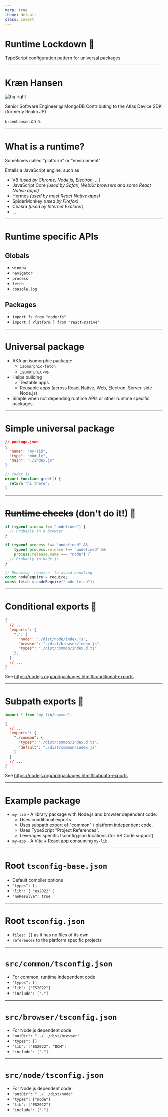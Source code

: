 ```yaml
---
marp: true
theme: default
class: invert
---
```


# Runtime Lockdown 🔐

TypeScript configuration pattern for universal packages.

---

# Kræn Hansen

![bg right](./me.jpg)

Senior Software Engineer @ MongoDB
Contributing to the Atlas Device SDK (formerly Realm JS)

`kraenhansen` on 𝕏

---

# What is a runtime?

Sometimes called "platform" or "environment".

Entails a JavaScript engine, such as
- V8 *(used by Chrome, Node.js, Electron, ...)*
- JavaScript Core *(used by Safari, WebKit browsers and some React Native apps)*
- Hermes *(used by most React Native apps)*
- SpiderMonkey *(used by Firefox)*
- Chakra *(used by Internet Explorer)*
- ...

---

# Runtime specific APIs

## Globals
- `window`
- `navigator`
- `process`
- `fetch`
- `console.log`

## Packages
- `import fs from "node:fs"`
- `import { Platform } from "react-native"`

---

# Universal package

- AKA an isomorphic package:
  - `isomorphic-fetch`
  - `isomorphic-ws`
- Helps building
  - Testable apps
  - Reusable apps (across React Native, Web, Electron, Server-side Node.js)
- Simple when not depending runtime APIs or other runtime specific packages.

---

# Simple universal package

```json
// package.json
{
  "name": "my-lib",
  "type": "module",
  "main": "./index.js"
}
```

```javascript
// index.js
export function greet() {
  return "hi there";
}
```

---

# ~~Runtime checks~~ (don't do it!) 🛑

```typescript
if (typeof window !== "undefined") {
  // Probably in a browser
}
```

```typescript
if (typeof process !== "undefined" &&
    typeof process.release !== "undefined" &&
    process.release.name === "node") {
  // Probably in Node.js
}
```

```typescript
// Renaming `require` to avoid bundling
const nodeRequire = require;
const fetch = nodeRequire("node-fetch");
```

---

# Conditional exports 💙

```json
{
  // ...
  "exports": {
    ".": {
      "node": "./dist/node/index.js",
      "browser": "./dist/browser/index.js",
      "types": "./dist/common/index.d.ts"
    },
  }
  // ...
}
```

See https://nodejs.org/api/packages.html#conditional-exports

---

# Subpath exports 💙

```typescript
import * from "my-lib/common";
```

```json
{
  // ...
  "exports": {
    "./common": {
      "types": "./dist/common/index.d.ts",
      "default": "./dist/common/index.js"
    }
  }
  // ...
}
```

See https://nodejs.org/api/packages.html#subpath-exports

---

# Example package

- `my-lib` - A library package with Node.js and browser dependent code:
  - Uses conditional exports.
  - Uses subpath export of "common" / platform independent code.
  - Uses TypeScript "Project References".
  - Leverages specific tsconfig.json locations (for VS Code support).
- `my-app` - A Vite + React app consuming `my-lib`.

---

# Root `tsconfig-base.json`

- Default compiler options
- `"types": []`
- `"lib": [ "es2022" ]`
- `"noResolve": true`

---

# Root `tsconfig.json`

- `files: []` as it has no files of its own
- `references` to the platform specific projects

---

# `src/common/tsconfig.json`

- For common, runtime independent code
- `"types": []`
- `"lib": ["ES2022"]`
- `"include": ["."]`

---

# `src/browser/tsconfig.json`

- For Node.js dependent code
- `"outDir": "../../dist/browser"`
- `"types": []`
- `"lib": ["ES2022", "DOM"]`
- `"include": ["."]`

---

# `src/node/tsconfig.json`

- For Node.js dependent code
- `"outDir": "../../dist/node"`
- `"types": ["node"]`
- `"lib": ["ES2022"]`
- `"include": ["."]`
